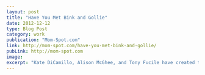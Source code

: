 ```yaml
---
layout: post
title: "Have You Met Bink and Gollie"
date: 2012-12-12
type: Blog Post
category: work
publication: "Mom-Spot.com"
link: http://mom-spot.com/have-you-met-bink-and-gollie/
pubLink: http://mom-spot.com
image:
excerpt: "Kate DiCamillo, Alison McGhee, and Tony Fucile have created two characters that from the first page of Bink and Gollie secured a place in my heart. The two books (so far, I am hoping for more)—Bink and Gollie and Bink And Gollie, Two for One–celebrate the friendship of these two girls and send them off on adventures: roller skating, having a “compromise bonanza,” taking a goldfish to the movies, an unfortunate encounter with the whack-a-duck man at the state fair, and finding their destiny, among others."
---
```

